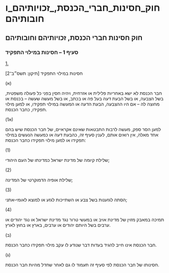 # חוק_חסינות_חברי_הכנסת,_זכויותיהם_וחובותיהם

## חוק חסינות חברי הכנסת, זכויותיהם וחובותיהם

### סעיף 1 – חסינות במילוי התפקיד

[1.](https://he.wikisource.org/wiki/חוק_חסינות_חברי_הכנסת,_זכויותיהם_וחובותיהם#s_yp_1)

חסינות במילוי התפקיד [תיקון: תשס״ב־2]

(א)

חבר הכנסת לא ישא באחריות פלילית או אזרחית, ויהיה חסין בפני כל פעולה משפטית, בשל הצבעה, או בשל הבעת דעה בעל פה או בכתב, או בשל מעשה שעשה – בכנסת או מחוצה לה – אם היו ההצבעה, הבעת הדעה או המעשה במילוי תפקידו, או למען מילוי תפקידו, כחבר הכנסת.

(א1)

למען הסר ספק, מעשה לרבות התבטאות שאינם אקראיים, של חבר הכנסת שיש בהם אחד מאלה, אין רואים אותם, לענין סעיף זה, כהבעת דעה או כמעשה הנעשים במילוי תפקידו או למען מילוי תפקידו כחבר הכנסת:

(1)

שלילת קיומה של מדינת ישראל כמדינתו של העם היהודי;

(2)

שלילת אופיה הדמוקרטי של המדינה;

(3)

הסתה לגזענות בשל צבע או השתייכות לגזע או למוצא לאומי–אתני;

(4)

תמיכה במאבק מזוין של מדינת אויב או במעשי טרור נגד מדינת ישראל או נגד יהודים או ערבים בשל היותם יהודים או ערבים, בארץ או בחוץ לארץ.

(ב)

חבר הכנסת אינו חייב להגיד בעדות דבר שנודע לו עקב מילוי תפקידו כחבר הכנסת.

(ג)

חסינותו של חבר הכנסת לפי סעיף זה תעמוד לו גם לאחר שחדל מהיות חבר הכנסת.